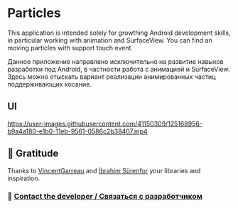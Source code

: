 # Particles

This application is intended solely for growthing Android development skills, in particular working with animation and SurfaceView. You can find an moving particles with support touch event.

Данное приложение направлено исключительно на развитие навыков разработки под Android, в частности работа с анимацией и SurfaceView. Здесь можно отыскать вариант реализации анимированных частиц поддерживающих косание.

## UI
https://user-images.githubusercontent.com/41150309/125168956-b9a4a180-e1b0-11eb-9561-0586c2b38407.mp4

## :purple_heart: Gratitude
Thanks to [VincentGarreau](https://github.com/VincentGarreau) and [İbrahim Sürenfor](https://github.com/ibrahimsn98) your libraries and inspiration.

### 📧 [Contact the developer / Связаться с разработчиком](mailto:developer.kaczmarek@yandex.ru)

